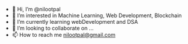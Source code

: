 - 👋 Hi, I’m @nilootpal
- 👀 I’m interested in Machine Learning, Web Development, Blockchain
- 🌱 I’m currently learning webDevelopment and DSA
- 💞️ I’m looking to collaborate on ...
- 📫 How to reach me nilootpal@gmail.com

<!---
nilootpal/nilootpal is a ✨ special ✨ repository because its `README.md` (this file) appears on your GitHub profile.
You can click the Preview link to take a look at your changes.
--->
